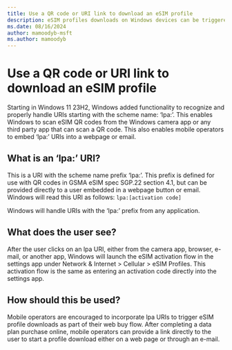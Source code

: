 ```yaml
---
title: Use a QR code or URI link to download an eSIM profile
description: eSIM profiles downloads on Windows devices can be triggered by scanning a QR code or clicking on a URI
ms.date: 08/16/2024
author: mamoodyb-msft
ms.author: mamoodyb
---
```


# Use a QR code or URI link to download an eSIM profile

Starting in Windows 11 23H2, Windows added functionality to recognize and properly handle URIs starting with the scheme name: ‘lpa:’. This enables Windows to scan eSIM QR codes from the Windows camera app or any third party app that can scan a QR code. This also enables mobile operators to embed ‘lpa:’ URIs into a webpage or email.

## What is an ‘lpa:’ URI?

This is a URI with the scheme name prefix ‘lpa:’. This prefix is defined for use with QR codes in GSMA eSIM spec SGP.22 section 4.1, but can be provided directly to a user embedded in a webpage button or email.  Windows will read this URI as follows: `lpa:[activation code]`

Windows will handle URIs with the ‘lpa:’ prefix from any application.

## What does the user see?
After the user clicks on an lpa URI, either from the camera app, browser, e-mail, or another app, Windows will launch the eSIM activation flow in the settings app under Network & Internet > Cellular > eSIM Profiles. This activation flow is the same as entering an activation code directly into the settings app.

## How should this be used?

Mobile operators are encouraged to incorporate lpa URIs to trigger eSIM profile downloads as part of their web buy flow. After completing a data plan purchase online, mobile operators can provide a link directly to the user to start a profile download either on a web page or through an e-mail.